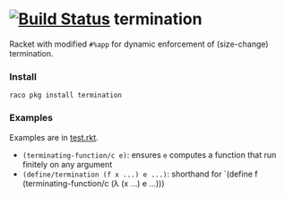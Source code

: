 [![Build Status](https://travis-ci.org/philnguyen/termination.svg?branch=master)](https://travis-ci.org/philnguyen/termination) termination
=========================================

Racket with modified `#%app` for dynamic enforcement of (size-change) termination.

### Install

```
raco pkg install termination
```

### Examples

Examples are in [test.rkt](https://github.com/philnguyen/termination/blob/master/termination/test.rkt).

* `(terminating-function/c e)`: ensures `e` computes a function that run finitely on any argument
* `(define/termination (f x ...) e ...)`: shorthand for `(define f (terminating-function/c (λ (x ...) e ...)))
